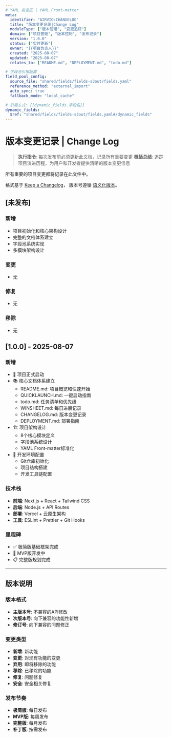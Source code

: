 ```yaml
---
# YAML 前言区 | YAML Front-matter
meta:
  identifier: "AIRVIO:CHANGELOG"
  title: "版本变更记录|Change Log"
  moduleType: ["版本管理", "变更追踪"]
  domain: ["项目管理", "版本控制", "发布记录"]
  version: "1.0.0"
  status: ["实时更新"]
  owner: "{{项目负责人}}"
  created: "2025-08-07"
  updated: "2025-08-07"
  relates_to: ["README.md", "DEPLOYMENT.md", "todo.md"]

# 字段池引用配置
field_pool_config:
  source_file: "shared/fields/fields-s3out/fields.yaml"
  reference_method: "external_import"
  auto_sync: true
  fallback_mode: "local_cache"

# 引用方式: {{dynamic_fields.字段名}}
dynamic_fields:
  $ref: "shared/fields/fields-s3out/fields.yaml#/dynamic_fields"
---
```


# 版本变更记录 | Change Log

> **执行指令**: 每次发布前必须更新此文档，记录所有重要变更
> **概括总结**: 追踪项目演进历程，为用户和开发者提供清晰的版本变更信息

所有重要的项目变更都将记录在此文件中。

格式基于 [Keep a Changelog](https://keepachangelog.com/zh-CN/1.0.0/)，
版本号遵循 [语义化版本](https://semver.org/lang/zh-CN/)。

## [未发布]

### 新增
- 项目初始化和核心架构设计
- 完整的文档体系建立
- 字段池系统实现
- 多模块架构设计

### 变更
- 无

### 修复
- 无

### 移除
- 无

## [1.0.0] - 2025-08-07

### 新增
- 🎉 项目正式启动
- 📚 核心文档体系建立
  - README.md: 项目概览和快速开始
  - QUICKLAUNCH.md: 一键启动指南
  - todo.md: 任务清单和优先级
  - WINSHEET.md: 每日进展记录
  - CHANGELOG.md: 版本变更记录
  - DEPLOYMENT.md: 部署指南
- 🏗️ 项目架构设计
  - 8个核心模块定义
  - 字段池系统设计
  - YAML Front-matter标准化
- 🔧 开发环境配置
  - Git仓库初始化
  - 项目结构搭建
  - 开发工具链配置

### 技术栈
- **前端**: Next.js + React + Tailwind CSS
- **后端**: Node.js + API Routes
- **部署**: Vercel + 云原生架构
- **工具**: ESLint + Prettier + Git Hooks

### 里程碑
- ✅ 极简版基础框架完成
- 🔄 MVP版开发中
- 📋 完整版规划完成

---

## 版本说明

### 版本格式
- **主版本号**: 不兼容的API修改
- **次版本号**: 向下兼容的功能性新增
- **修订号**: 向下兼容的问题修正

### 变更类型
- **新增**: 新功能
- **变更**: 对现有功能的变更
- **弃用**: 即将移除的功能
- **移除**: 已移除的功能
- **修复**: 问题修复
- **安全**: 安全相关修复

### 发布节奏
- **极简版**: 每日发布
- **MVP版**: 每周发布
- **完整版**: 每月发布
- **补丁版**: 按需发布